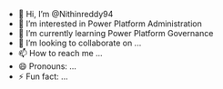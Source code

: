 - 👋 Hi, I’m @Nithinreddy94
- 👀 I’m interested in Power Platform Administration
- 🌱 I’m currently learning Power Platform Governance
- 💞️ I’m looking to collaborate on ...
- 📫 How to reach me ...
- 😄 Pronouns: ...
- ⚡ Fun fact: ...

<!---
Nithinreddy94/Nithinreddy94 is a ✨ special ✨ repository because its `README.md` (this file) appears on your GitHub profile.
You can click the Preview link to take a look at your changes.
--->
